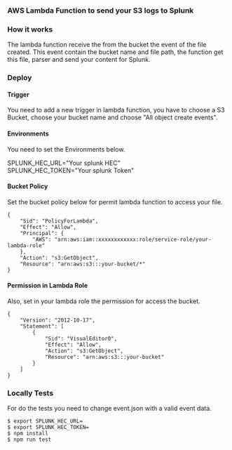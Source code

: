 ### AWS Lambda Function to send your S3 logs to Splunk

### How it works

The lambda function receive the from the bucket the event of the file created.
This event contain the bucket name and file path, the function get this file, parser and send your content for Splunk.

### Deploy

#### Trigger

You need to add a new trigger in lambda function, you have to choose a S3 Bucket, choose your bucket name and choose "All object create events".

#### Environments

You need to set the Environments below.

SPLUNK_HEC_URL="Your splunk HEC"\
SPLUNK_HEC_TOKEN="Your splunk Token"

#### Bucket Policy

Set the bucket policy below for permit lambda function to access your file.

```
{
    "Sid": "PolicyForLambda",
    "Effect": "Allow",
    "Principal": {
        "AWS": "arn:aws:iam::xxxxxxxxxxxx:role/service-role/your-lambda-role"
    },
    "Action": "s3:GetObject",
    "Resource": "arn:aws:s3:::your-bucket/*"
}
```

#### Permission in Lambda Role

Also, set in your lambda role the permission for access the bucket.

```
{
    "Version": "2012-10-17",
    "Statement": [
        {
            "Sid": "VisualEditor0",
            "Effect": "Allow",
            "Action": "s3:GetObject",
            "Resource": "arn:aws:s3:::your-bucket"
        }
    ]
}
```


### Locally Tests

For do the tests you need to change event.json with a valid event data.

```
$ export SPLUNK_HEC_URL=
$ export SPLUNK_HEC_TOKEN=
$ npm install 
$ npm run test

```